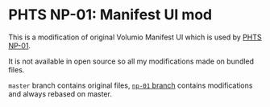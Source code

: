 # PHTS NP-01: Manifest UI mod

This is a modification of original Volumio Manifest UI which is used by [PHTS NP-01].

It is not available in open source so all my modifications made on bundled files.

`master` branch contains original files, [`np-01` branch] contains modifications and always rebased on master.

[phts np-01]: https://tsaryk.com/NP-01
[`np-01` branch]: https://github.com/phts/NP-01_manifest-UI-mod/tree/np-01
